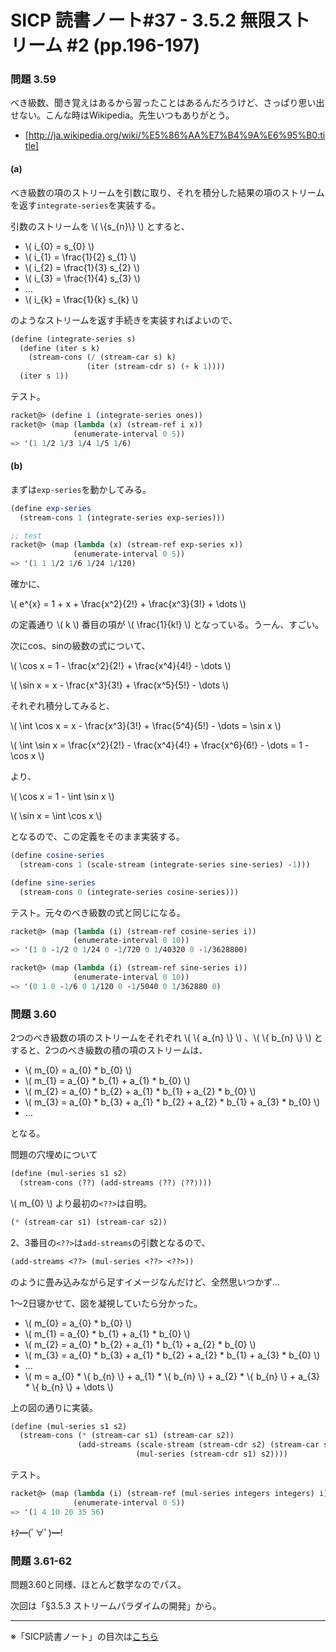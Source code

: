 SICP 読書ノート#37 - 3.5.2 無限ストリーム #2 (pp.196-197)
======================================

### 問題 3.59

べき級数、聞き覚えはあるから習ったことはあるんだろうけど、さっぱり思い出せない。こんな時はWikipedia。先生いつもありがとう。

* [http://ja.wikipedia.org/wiki/%E5%86%AA%E7%B4%9A%E6%95%B0:title]


#### (a)

べき級数の項のストリームを引数に取り、それを積分した結果の項のストリームを返す```integrate-series```を実装する。

引数のストリームを \\( \\{s\_{n}\\} \\) とすると、

* \\( i\_{0} = s\_{0} \\)
* \\( i\_{1} = \\frac{1}{2} s\_{1} \\)
* \\( i\_{2} = \\frac{1}{3} s\_{2} \\)
* \\( i\_{3} = \\frac{1}{4} s\_{3} \\)
* ...
* \\( i\_{k} = \\frac{1}{k} s\_{k} \\)

のようなストリームを返す手続きを実装すればよいので、

```scheme
(define (integrate-series s)
  (define (iter s k)
	(stream-cons (/ (stream-car s) k)
				 (iter (stream-cdr s) (+ k 1))))
  (iter s 1))
```

テスト。

```scheme
racket@> (define i (integrate-series ones))
racket@> (map (lambda (x) (stream-ref i x))
			  (enumerate-interval 0 5))
=> '(1 1/2 1/3 1/4 1/5 1/6)
```

#### (b)

まずは```exp-series```を動かしてみる。

```scheme
(define exp-series
  (stream-cons 1 (integrate-series exp-series)))

;; test
racket@> (map (lambda (x) (stream-ref exp-series x))
			  (enumerate-interval 0 5))
=> '(1 1 1/2 1/6 1/24 1/120)
```

確かに、

\\( e\^{x} = 1 + x + \\frac{x\^2}{2!} + \\frac{x\^3}{3!} + \\dots \\)

の定義通り \\( k \\) 番目の項が \\( \\frac{1}{k!} \\) となっている。うーん、すごい。

次にcos、sinの級数の式について、

\\( \\cos x = 1 - \\frac{x\^2}{2!} + \\frac{x\^4}{4!} - \\dots \\)

\\( \\sin x = x - \\frac{x\^3}{3!} + \\frac{x\^5}{5!} - \\dots \\)

それぞれ積分してみると、

\\( \\int \\cos x = x - \\frac{x\^3}{3!} + \\frac{5\^4}{5!} - \\dots = \\sin x \\)

\\( \\int \\sin x = \\frac{x\^2}{2!} - \\frac{x\^4}{4!} + \\frac{x\^6}{6!} - \\dots = 1 - \\cos x \\)

より、

\\( \\cos x = 1 - \\int \\sin x \\)

\\( \\sin x = \\int \\cos x \\)

となるので、この定義をそのまま実装する。

```scheme
(define cosine-series
  (stream-cons 1 (scale-stream (integrate-series sine-series) -1)))

(define sine-series
  (stream-cons 0 (integrate-series cosine-series)))
```

テスト。元々のべき級数の式と同じになる。

```scheme
racket@> (map (lambda (i) (stream-ref cosine-series i))
			  (enumerate-interval 0 10))
=> '(1 0 -1/2 0 1/24 0 -1/720 0 1/40320 0 -1/3628800)

racket@> (map (lambda (i) (stream-ref sine-series i))
			  (enumerate-interval 0 10))
=> '(0 1 0 -1/6 0 1/120 0 -1/5040 0 1/362880 0)
```


### 問題 3.60

2つのべき級数の項のストリームをそれぞれ \\( \\{ a\_{n} \\} \\) 、\\( \\{ b\_{n} \\} \\) とすると、2つのべき級数の積の項のストリームは、

* \\( m\_{0} = a\_{0} * b\_{0} \\)
* \\( m\_{1} = a\_{0} * b\_{1} + a\_{1} * b\_{0} \\)
* \\( m\_{2} = a\_{0} * b\_{2} + a\_{1} * b\_{1} + a\_{2} * b\_{0} \\)
* \\( m\_{3} = a\_{0} * b\_{3} + a\_{1} * b\_{2} + a\_{2} * b\_{1} + a\_{3} * b\_{0} \\)
* ...

となる。

問題の穴埋めについて

```scheme
(define (mul-series s1 s2)
  (stream-cons ⟨??⟩ (add-streams ⟨??⟩ ⟨??⟩)))
```

\\( m\_{0} \\) より最初の```<??>```は自明。

```scheme
(* (stream-car s1) (stream-car s2))
```

2、3番目の```<??>```は```add-streams```の引数となるので、

```scheme
(add-streams <??> (mul-series <??> <??>))
```

のように畳み込みながら足すイメージなんだけど、全然思いつかず…

1〜2日寝かせて、図を凝視していたら分かった。

* \\( m\_{0} = a\_{0} * b\_{0} \\)
* \\( m\_{1} = a\_{0} * b\_{1} + a\_{1} * b\_{0} \\)
* \\( m\_{2} = a\_{0} * b\_{2} + a\_{1} * b\_{1} + a\_{2} * b\_{0} \\)
* \\( m\_{3} = a\_{0} * b\_{3} + a\_{1} * b\_{2} + a\_{2} * b\_{1} + a\_{3} * b\_{0} \\)
* ...
* \\( m = a\_{0} * \\{ b\_{n} \\} + a\_{1} * \\{ b\_{n} \\} + a\_{2} * \\{ b\_{n} \\} + a\_{3} * \\{ b\_{n} \\} + \\dots \\)


上の図の通りに実装。

```scheme
(define (mul-series s1 s2)
  (stream-cons (* (stream-car s1) (stream-car s2))
			   (add-streams (scale-stream (stream-cdr s2) (stream-car s1))
							(mul-series (stream-cdr s1) s2))))
```

テスト。

```scheme
racket@> (map (lambda (i) (stream-ref (mul-series integers integers) i))
			  (enumerate-interval 0 5))
=> '(1 4 10 20 35 56)
```

ｷﾀ━(ﾟ∀ﾟ)━!


### 問題 3.61-62

問題3.60と同様、ほとんど数学なのでパス。


次回は「§3.5.3 ストリームパラダイムの開発」から。

--------------------------------

※「SICP読書ノート」の目次は[こちら](/entry/sicp/index)


<script type="text/x-mathjax-config">
  MathJax.Hub.Config({ tex2jax: { inlineMath: [['$','$'], ["\\(","\\)"]] } });
</script>
<script type="text/javascript"
  src="http://cdn.mathjax.org/mathjax/latest/MathJax.js?config=TeX-AMS_HTML">
</script>
<meta http-equiv="X-UA-Compatible" CONTENT="IE=EmulateIE7" />
